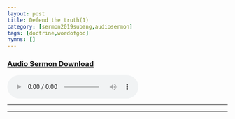 ```yaml
---
layout: post
title: Defend the truth(1)
category: [sermon2019subang,audiosermon]
tags: [doctrine,wordofgod]
hymns: []
---
```


### <a href="http://docs.google.com/uc?export=open&id=1uUqv-rYvN7scCWxLxjA0WYPgbclxniC6">Audio Sermon Download</a>

<audio controls="mycontrol" height="50" width="50">
 <source src="https://raw.githubusercontent.com/catchuptjc/catchuptjc.github.io/master/music/LoveUnreserved.mp3" type="audio/mp3" />
<embed height="50" width="50" src="music.mp3" />
</audio>




----
****
